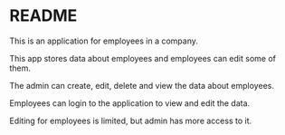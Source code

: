 # README

This is an application for employees in a company.

This app stores data about employees and employees can edit some of them.

The admin can create, edit, delete and view the data about employees.

Employees can login to the application to view and edit the data.

Editing for employees is limited, but admin has more access to it.